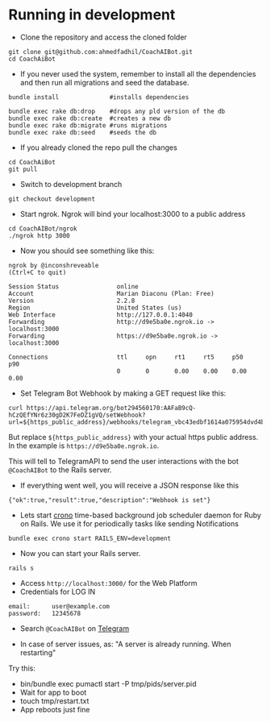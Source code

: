 # Running in development

* Clone the repository and access the cloned folder
```
git clone git@github.com:ahmedfadhil/CoachAIBot.git
cd CoachAiBot
```

* If you never used the system, remember to install all the dependencies and then run all migrations and seed the database.
```
bundle install              #installs dependencies

bundle exec rake db:drop    #drops any pld version of the db
bundle exec rake db:create  #creates a new db
bundle exec rake db:migrate #runs migrations
bundle exec rake db:seed    #seeds the db
```

* If you already cloned the repo pull the changes

```
cd CoachAiBot
git pull
```

* Switch to development branch

```
git checkout development
```

* Start ngrok. Ngrok will bind your localhost:3000 to a public address

```
cd CoachAIBot/ngrok
./ngrok http 3000
```

* Now you should see something like this:

```
ngrok by @inconshreveable                                       (Ctrl+C to quit)
                                                                                
Session Status                online                                            
Account                       Marian Diaconu (Plan: Free)                       
Version                       2.2.8                                             
Region                        United States (us)                                
Web Interface                 http://127.0.0.1:4040                             
Forwarding                    http://d9e5ba0e.ngrok.io -> localhost:3000        
Forwarding                    https://d9e5ba0e.ngrok.io -> localhost:3000       
                                                                                
Connections                   ttl     opn     rt1     rt5     p50     p90       
                              0       0       0.00    0.00    0.00    0.00 
```

* Set Telegram Bot Webhook by making a GET request like this:

```
curl https://api.telegram.org/bot294560170:AAFaB9cQ-hCzQEfYNr6z30gD2K7FeDZ1gVQ/setWebhook?url=${https_public_address}/webhooks/telegram_vbc43edbf1614a075954dvd4bfab34l1
```

But replace `${https_public_address}` with your actual https public address. <br/>
In the example is `https://d9e5ba0e.ngrok.io`. 

This will tell to TelegramAPI to send the user interactions with the bot `@CoachAIBot` to the Rails server.

* If everything went well, you will receive a JSON response like this
```
{"ok":true,"result":true,"description":"Webhook is set"}
```

* Lets start [crono](https://github.com/plashchynski/crono) time-based background job scheduler daemon for Ruby on Rails.
We use it for periodically tasks like sending Notifications 
```
bundle exec crono start RAILS_ENV=development
```

* Now you can start your Rails server.
```
rails s
```

* Access `http://localhost:3000/` for the Web Platform 
* Credentials for LOG IN
```
email:      user@example.com
password:   12345678
```
* Search `@CoachAIBot` on [Telegram](https://web.telegram.org/#/login)



* In case of server issues, as: "A server is already running. When restarting" 

Try this:

- bin/bundle exec pumactl start -P tmp/pids/server.pid
- Wait for app to boot
- touch tmp/restart.txt
- App reboots just fine